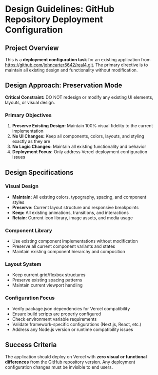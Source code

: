 # Design Guidelines: GitHub Repository Deployment Configuration

## Project Overview
This is a **deployment configuration task** for an existing application from https://github.com/johncarter5642/real4.git. The primary directive is to maintain all existing design and functionality without modification.

## Design Approach: Preservation Mode

**Critical Constraint:** DO NOT redesign or modify any existing UI elements, layouts, or visual design.

### Primary Objectives
1. **Preserve Existing Design:** Maintain 100% visual fidelity to the current implementation
2. **No UI Changes:** Keep all components, colors, layouts, and styling exactly as they are
3. **No Logic Changes:** Maintain all existing functionality and behavior
4. **Deployment Focus:** Only address Vercel deployment configuration issues

## Design Specifications

### Visual Design
- **Maintain:** All existing colors, typography, spacing, and component styles
- **Preserve:** Current layout structure and responsive breakpoints
- **Keep:** All existing animations, transitions, and interactions
- **Retain:** Current icon library, image assets, and media usage

### Component Library
- Use existing component implementations without modification
- Preserve all current component variants and states
- Maintain existing component hierarchy and composition

### Layout System
- Keep current grid/flexbox structures
- Preserve existing spacing patterns
- Maintain current viewport handling

### Configuration Focus
- Verify package.json dependencies for Vercel compatibility
- Ensure build scripts are properly configured
- Check environment variable requirements
- Validate framework-specific configurations (Next.js, React, etc.)
- Address any Node.js version or runtime compatibility issues

## Success Criteria
The application should deploy on Vercel with **zero visual or functional differences** from the GitHub repository version. Any deployment configuration changes must be invisible to end users.